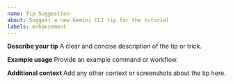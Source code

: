 ```yaml
---
name: Tip Suggestion
about: Suggest a new Gemini CLI tip for the tutorial
labels: enhancement
---
```


**Describe your tip**
A clear and concise description of the tip or trick.

**Example usage**
Provide an example command or workflow.

**Additional context**
Add any other context or screenshots about the tip here.
